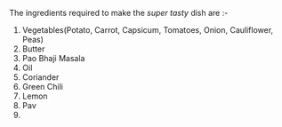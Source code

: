The ingredients required to make the *super tasty* dish are :-

1) Vegetables(Potato, Carrot, Capsicum, Tomatoes, Onion, Cauliflower, Peas)
2) Butter
3) Pao Bhaji Masala
4) Oil
5) Coriander
6) Green Chili 
7) Lemon
8) Pav
9) 